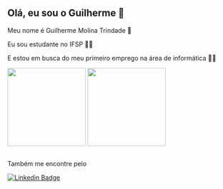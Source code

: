 
<!--
**Molina0127/Molina0127** is a ✨ _special_ ✨ repository because its `README.md` (this file) appears on your GitHub profile.

Here are some ideas to get you started:

- 🔭 I’m currently working on ...
- 🌱 I’m currently learning ...
- 👯 I’m looking to collaborate on ...
- 🤔 I’m looking for help with ...
- 💬 Ask me about ...
- 📫 How to reach me: ...
- 😄 Pronouns: ...
- ⚡ Fun fact: ...
-->

## Olá, eu sou o Guilherme 👋

Meu nome é Guilherme Molina Trindade 🧑

Eu sou estudante no IFSP 👨‍🎓 

E estou em busca do meu primeiro emprego na área de informática 🧑‍💼

  <div>
    <img align="center" height="175" src="https://github-readme-stats.vercel.app/api?username=Molina0127&show_icons=true&include_all_commits=true&count_private=true&theme=tokyonight">
    <img align="center" height="175" src="https://github-readme-stats.vercel.app/api/top-langs/?username=Molina0127&theme=tokyonight&layout=compact">
  </div>

<br>

Também me encontre pelo 

[![Linkedin Badge](https://img.shields.io/badge/-LinkedIn-blue?style=flat-square&logo=Linkedin&logoColor=white&link=https://www.linkedin.com/in/isadora-rodrigues-stangarlin-48402b141/)](https://www.linkedin.com/in/guilherme-molina-trindade-784bb420a/)


